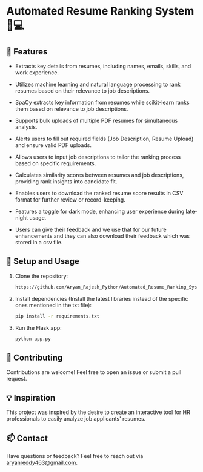 # Automated Resume Ranking System :memo::computer:

## :rocket: Features

- Extracts key details from resumes, including names, emails, skills, and work 
experience.

- Utilizes machine learning and natural language processing to rank resumes based 
on their relevance to job descriptions.

- SpaCy extracts key information from resumes while scikit-learn ranks them based on relevance to job descriptions.

- Supports bulk uploads of multiple PDF resumes for simultaneous analysis.

- Alerts users to fill out required fields (Job Description, Resume Upload) and ensure valid PDF uploads.

- Allows users to input job descriptions to tailor the ranking process based on 
specific requirements.

- Calculates similarity scores between resumes and job descriptions, providing rank 
insights into candidate fit.

- Enables users to download the ranked resume score results in CSV format for further review or 
record-keeping.

- Features a toggle for dark mode, enhancing user experience during late-night 
usage.

- Users can give their feedback and we use that for our future enhancements and they can also download 
their feedback which was stored in a csv file.


## :wrench: Setup and Usage

1. Clone the repository:
   ```sh
   https://github.com/Aryan_Rajesh_Python/Automated_Resume_Ranking_System.git
   ```

2. Install dependencies (Install the latest libraries instead of the specific ones mentioned in the txt file):
   ```sh
   pip install -r requirements.txt
   ```

3. Run the Flask app:
   ```sh
   python app.py
   ```


## :memo: Contributing

Contributions are welcome! Feel free to open an issue or submit a pull request.

## :bulb: Inspiration

This project was inspired by the desire to create an interactive tool for HR professionals to easily analyze job applicants' resumes.

## :mailbox: Contact

Have questions or feedback? Feel free to reach out via [aryanreddy463@gmail.com](mailto:aryanreddy463@gmail.com).
